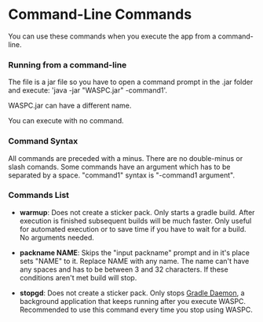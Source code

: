 # Command-Line Commands

You can use these commands when you execute the app from a command-line.

### Running from a command-line

The file is a jar file so you have to open a command prompt in the .jar folder and execute: 'java -jar "WASPC.jar" -command1'.

WASPC.jar can have a different name.

You can execute with no command.

### Command Syntax

All commands are preceded with a minus. There are no double-minus or slash comands. Some commands have an argument which has to be separated by a space. "command1" syntax is "-command1 argument".

### Commands List

- **warmup**: Does not create a sticker pack. Only starts a gradle build. After execution is finished subsequent builds will be much faster. Only useful for automated execution or to save time if you have to wait for a build. No arguments needed.

- **packname NAME**: Skips the "input packname" prompt and in it's place sets "NAME" to it. Replace NAME with any name. The name can't have any spaces and has to be between 3 and 32 characters. If these conditions aren't met build will stop.

- **stopgd**: Does not create a sticker pack. Only stops [Gradle Daemon](https://docs.gradle.org/current/userguide/gradle_daemon.html), a background application that keeps running after you execute WASPC. Recommended to use this command every time you stop using WASPC.
